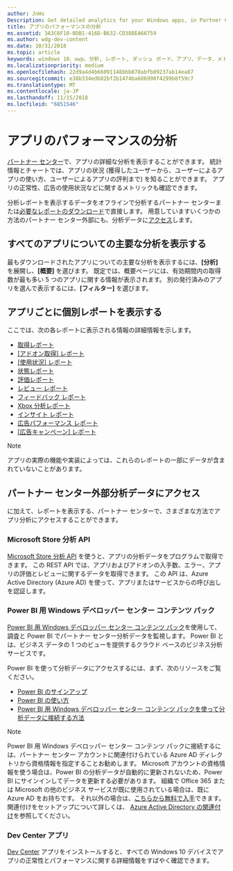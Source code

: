```yaml
---
author: JnHs
Description: Get detailed analytics for your Windows apps, in Partner Center or via other methods.
title: アプリのパフォーマンスの分析
ms.assetid: 3A3C6F10-0DB1-416D-B632-CD388EA66759
ms.author: wdg-dev-content
ms.date: 10/31/2018
ms.topic: article
keywords: windows 10、uwp、分析, レポート, ダッシュ ボード、アプリ、データ、メトリック
ms.localizationpriority: medium
ms.openlocfilehash: 22d9a4d4b66091148bbb078abfb89237ab14ea87
ms.sourcegitcommit: e38b334edb82bf2b1474ba686990f4299b8f59c7
ms.translationtype: MT
ms.contentlocale: ja-JP
ms.lasthandoff: 11/15/2018
ms.locfileid: "6851546"
---
```

# <a name="analyze-app-performance"></a>アプリのパフォーマンスの分析

[パートナー センター](https://partner.microsoft.com/dashboard)で、アプリの詳細な分析を表示することができます。 統計情報とチャートでは、アプリの状況 (獲得したユーザーから、ユーザーによるアプリの使い方、ユーザーによるアプリの評判まで) を知ることができます。 アプリの正常性、広告の使用状況などに関するメトリックも確認できます。

分析レポートを表示するデータをオフラインで分析するパートナー センターまたは[必要なレポートのダウンロード](download-analytic-reports.md)で直接します。 用意していますいくつかの方法のパートナー センター外部にも、分析データに[アクセス](#outside)します。

## <a name="view-key-analytics-for-all-your-apps"></a>すべてのアプリについての主要な分析を表示する

最もダウンロードされたアプリについての主要な分析を表示するには、**[分析]** を展開し、**[概要]** を選びます。 既定では、概要ページには、有効期間内の取得数が最も多い 5 つのアプリに関する情報が表示されます。 別の発行済みのアプリを選んで表示するには、**[フィルター]** を選びます。

## <a name="view-individual-reports-for-each-app"></a>アプリごとに個別レポートを表示する

ここでは、次の各レポートに表示される情報の詳細情報を示します。

-   [取得レポート](acquisitions-report.md)
-   [[アドオン取得] レポート](add-on-acquisitions-report.md)
-   [[使用状況] レポート](usage-report.md)
-   [状態レポート](health-report.md)
-   [評価レポート](ratings-report.md)
-   [レビュー レポート](reviews-report.md)
-   [フィードバック レポート](feedback-report.md)
-   [Xbox 分析レポート](xbox-analytics-report.md)
-   [インサイト レポート](insights-report.md)
-   [広告パフォーマンス レポート](advertising-performance-report.md)
-   [[広告キャンペーン] レポート](promote-your-app-report.md)


> [!NOTE]
> アプリの実際の機能や実装によっては、これらのレポートの一部にデータが含まれていないことがあります。

<span id="outside"/>

## <a name="access-analytics-data-outside-of-partner-center"></a>パートナー センター外部分析データにアクセス

に加えて、レポートを表示する、パートナー センターで、さまざまな方法でアプリ分析にアクセスすることができます。

### <a name="microsoft-store-analytics-api"></a>Microsoft Store 分析 API

[Microsoft Store 分析 API](../monetize/access-analytics-data-using-windows-store-services.md) を使うと、アプリの分析データをプログラムで取得できます。 この REST API では、アプリおよびアドオンの入手数、エラー、アプリの評価とレビューに関するデータを取得できます。 この API は、Azure Active Directory (Azure AD) を使って、アプリまたはサービスからの呼び出しを認証します。

### <a name="windows-dev-center-content-pack-for-power-bi"></a>Power BI 用 Windows デベロッパー センター コンテンツ パック

[Power BI 用 Windows デベロッパー センター コンテンツ パック](https://powerbi.microsoft.com/documentation/powerbi-content-pack-windows-dev-center/)を使用して、調査と Power BI でパートナー センター分析データを監視します。 Power BI とは、ビジネス データの 1 つのビューを提供するクラウド ベースのビジネス分析サービスです。

Power BI を使って分析データにアクセスするには、まず、次のリソースをご覧ください。

* [Power BI のサインアップ](https://powerbi.microsoft.com/documentation/powerbi-service-self-service-signup-for-power-bi/)
* [Power BI の使い方](https://powerbi.microsoft.com/guided-learning/)
* [Power BI 用 Windows デベロッパー センター コンテンツ パックを使って分析データに接続する方法](https://powerbi.microsoft.com/documentation/powerbi-content-pack-windows-dev-center/)

> [!NOTE]
> Power BI 用 Windows デベロッパー センター コンテンツ パックに接続するには、パートナー センター アカウントに関連付けられている Azure AD ディレクトリから資格情報を指定することお勧めします。 Microsoft アカウントの資格情報を使う場合は、Power BI の分析データが自動的に更新されないため、Power BI にサインインしてデータを更新する必要があります。 組織で Office 365 または Microsoft の他のビジネス サービスが既に使用されている場合は、既に Azure AD をお持ちです。 それ以外の場合は、[こちらから無料で入手](http://go.microsoft.com/fwlink/p/?LinkId=703757)できます。 関連付けをセットアップについて詳しくは、 [Azure Active Directory の関連付け](associate-azure-ad-with-dev-center.md)を参照してください。

### <a name="dev-center-app"></a>Dev Center アプリ

[Dev Center](https://www.microsoft.com/store/apps/dev-center/9nblggh4r5ws) アプリをインストールすると、すべての Windows 10 デバイスでアプリの正常性とパフォーマンスに関する詳細情報をすばやく確認できます。

